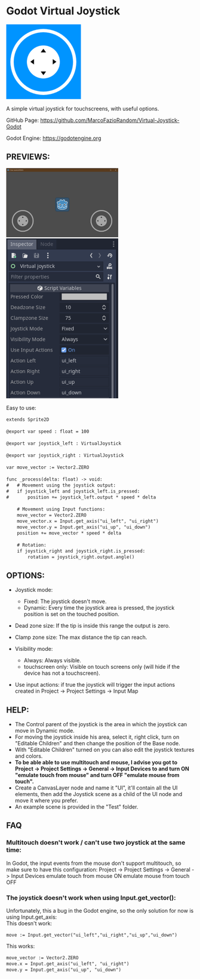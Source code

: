 # Godot Virtual Joystick

<img src="previews/icon.png" width="200">

A simple virtual joystick for touchscreens, with useful options.

GitHub Page: https://github.com/MarcoFazioRandom/Virtual-Joystick-Godot

Godot Engine: https://godotengine.org

## PREVIEWS:

<img src="previews/preview1.png" width="300">    <img src="previews/preview2.png" width="300">

Easy to use:

```GDScript
extends Sprite2D

@export var speed : float = 100

@export var joystick_left : VirtualJoystick

@export var joystick_right : VirtualJoystick

var move_vector := Vector2.ZERO

func _process(delta: float) -> void:
#	# Movement using the joystick output:
#	if joystick_left and joystick_left.is_pressed:
#		position += joystick_left.output * speed * delta

	# Movement using Input functions:
	move_vector = Vector2.ZERO
	move_vector.x = Input.get_axis("ui_left", "ui_right")
	move_vector.y = Input.get_axis("ui_up", "ui_down")
	position += move_vector * speed * delta

	# Rotation:
	if joystick_right and joystick_right.is_pressed:
		rotation = joystick_right.output.angle()
```


## OPTIONS:

- Joystick mode:
	- Fixed: The joystick doesn't move.
	- Dynamic: Every time the joystick area is pressed, the joystick position is set on the touched position.

- Dead zone size: If the tip is inside this range the output is zero.

- Clamp zone size: The max distance the tip can reach.

- Visibility mode:
	- Always: Always visible.
	- touchscreen only: Visible on touch screens only (will hide if the device has not a touchscreen).

- Use input actions: if true the joystick will trigger the input actions created in Project -> Project Settings -> Input Map

## HELP:
- The Control parent of the joystick is the area in which the joystick can move in Dynamic mode.
- For moving the joystick inside his area, select it, right click, turn on "Editable Children" and then change the position of the Base node.
- With "Editable Children" turned on you can also edit the joystick textures and colors.
- **To be able able to use multitouch and mouse, I advise you got to Project -> Project Settings -> General -> Input Devices to and turn ON "emulate touch from mouse" and turn OFF "emulate mouse from touch".**
- Create a CanvasLayer node and name it "UI", it'll contain all the UI elements, then add the Joystick scene as a child of the UI node and move it where you prefer.
- An example scene is provided in the "Test" folder.

## FAQ
### Multitouch doesn't work / can't use two joystick at the same time:
In Godot, the input events from the mouse don't support multitouch, so make sure to have this configuration:
Project -> Project Settings -> General -> Input Devices
emulate touch from mouse ON
emulate mouse from touch OFF

### The joystick doesn't work when using Input.get_vector():
Unfortunately, this a bug in the Godot engine, so the only solution for now is using Input.get_axis:  
This doesn't work:
```gdscript
move := Input.get_vector("ui_left","ui_right","ui_up","ui_down")
```  
This works:
```gdscript
move_vector := Vector2.ZERO
move.x = Input.get_axis("ui_left", "ui_right")
move.y = Input.get_axis("ui_up", "ui_down")
```
